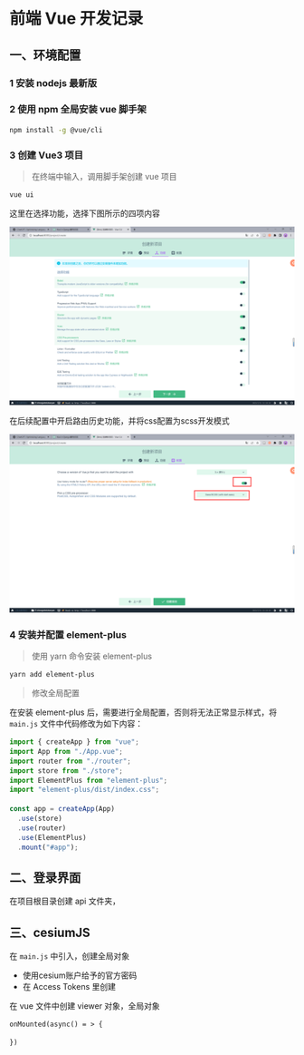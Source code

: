 # 前端 Vue 开发记录



## 一、环境配置

### 1 安装 nodejs 最新版

### 2 使用 npm 全局安装 vue 脚手架

```sh
npm install -g @vue/cli
```

### 3 创建 Vue3 项目

> 在终端中输入，调用脚手架创建 vue 项目

```sh
vue ui
```

这里在选择功能，选择下图所示的四项内容

![image-20230221212255194](./img/image-20230221212255194.png)

在后续配置中开启路由历史功能，并将css配置为scss开发模式

![image-20230221212416432](./img/image-20230221212416432.png)

### 4 安装并配置 element-plus

> 使用 yarn 命令安装 element-plus

```sh
yarn add element-plus
```

> 修改全局配置

在安装 element-plus 后，需要进行全局配置，否则将无法正常显示样式，将 `main.js` 文件中代码修改为如下内容：

```js
import { createApp } from "vue";
import App from "./App.vue";
import router from "./router";
import store from "./store";
import ElementPlus from "element-plus";
import "element-plus/dist/index.css";

const app = createApp(App)
  .use(store)
  .use(router)
  .use(ElementPlus)
  .mount("#app");
```



## 二、登录界面

在项目根目录创建 api 文件夹，



## 三、cesiumJS

在 `main.js` 中引入，创建全局对象

- 使用cesium账户给予的官方密码
- 在 Access Tokens 里创建

在 vue 文件中创建 viewer 对象，全局对象

```vue
onMounted(async() = > {

})
```

